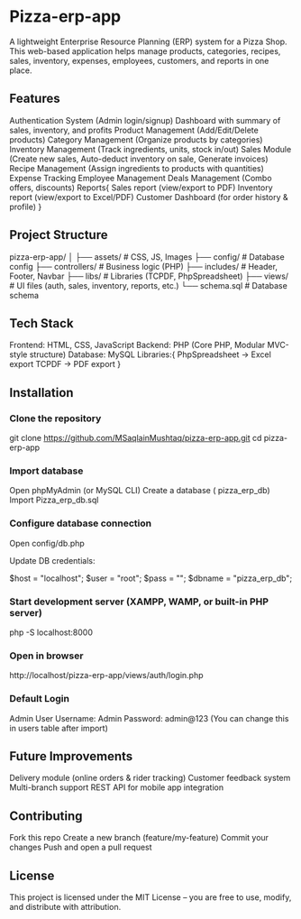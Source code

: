 # Pizza-erp-app

A lightweight Enterprise Resource Planning (ERP) system for a Pizza Shop. This web-based application helps manage products, categories, recipes, sales, inventory, expenses, employees, customers, and reports in one place.

## Features

Authentication System (Admin login/signup)
Dashboard with summary of sales, inventory, and profits
Product Management (Add/Edit/Delete products)
Category Management (Organize products by categories)
Inventory Management (Track ingredients, units, stock in/out)
Sales Module (Create new sales, Auto-deduct inventory on sale, Generate invoices)
Recipe Management (Assign ingredients to products with quantities)
Expense Tracking
Employee Management
Deals Management (Combo offers, discounts)
Reports{
    Sales report (view/export to PDF)
    Inventory report (view/export to Excel/PDF)
    Customer Dashboard (for order history & profile)
    }

## Project Structure
pizza-erp-app/
│
├── assets/             # CSS, JS, Images
├── config/             # Database config
├── controllers/        # Business logic (PHP)
├── includes/           # Header, Footer, Navbar
├── libs/               # Libraries (TCPDF, PhpSpreadsheet)
├── views/              # UI files (auth, sales, inventory, reports, etc.)
└── schema.sql          # Database schema

## Tech Stack

Frontend: HTML, CSS, JavaScript 
Backend: PHP (Core PHP, Modular MVC-style structure)
Database: MySQL
Libraries:{
    PhpSpreadsheet
     → Excel export
    TCPDF
     → PDF export
     }

## Installation

### Clone the repository

git clone https://github.com/MSaqlainMushtaq/pizza-erp-app.git
cd pizza-erp-app

### Import database

Open phpMyAdmin (or MySQL CLI)
Create a database ( pizza_erp_db)
Import Pizza_erp_db.sql

### Configure database connection

Open config/db.php

Update DB credentials:

$host = "localhost";
$user = "root";
$pass = "";
$dbname = "pizza_erp_db";


### Start development server (XAMPP, WAMP, or built-in PHP server)

php -S localhost:8000


### Open in browser

http://localhost/pizza-erp-app/views/auth/login.php

### Default Login

Admin User
Username: Admin
Password: admin@123
(You can change this in users table after import)

## Future Improvements

Delivery module (online orders & rider tracking)
Customer feedback system
Multi-branch support
REST API for mobile app integration

## Contributing

Fork this repo
Create a new branch (feature/my-feature)
Commit your changes
Push and open a pull request

## License

This project is licensed under the MIT License – you are free to use, modify, and distribute with attribution.

